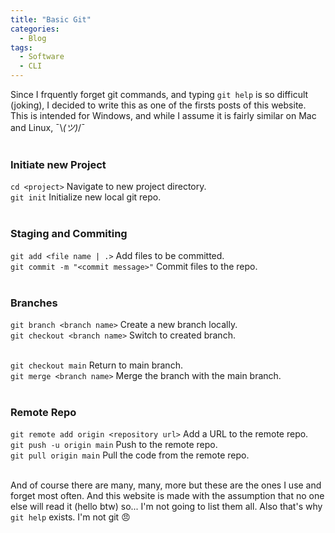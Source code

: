 ```yaml
---
title: "Basic Git"
categories:
  - Blog
tags:
  - Software
  - CLI
---
```


Since I frquently forget git commands, and typing `git help` is so difficult (joking), I decided to write this as one of the firsts posts of this website. This is intended for Windows, and while I assume it is fairly similar on Mac and Linux, ¯\\_(ツ)_/¯
<br><br>

### Initiate new Project
`cd <project>` Navigate to new project directory.<br>
`git init` Initialize new local git repo.<br><br>

### Staging and Commiting
`git add <file name | .>` Add files to be committed.<br>
`git commit -m "<commit message>"` Commit files to the repo.<br><br>

### Branches
`git branch <branch name>` Create a new branch locally.<br>
`git checkout <branch name>` Switch to created branch.<br><br>

`git checkout main` Return to main branch.<br>
`git merge <branch name>` Merge the branch with the main branch.<br><br>

### Remote Repo
`git remote add origin <repository url>` Add a URL to the remote repo.<br>
`git push -u origin main` Push to the remote repo.<br>
`git pull origin main` Pull the code from the remote repo.<br><br>

And of course there are many, many, more but these are the ones I use and forget most often. And this website is made with the assumption that no one else will read it (hello btw) so... I'm not going to list them all. Also that's why `git help` exists. I'm not git 😠 
